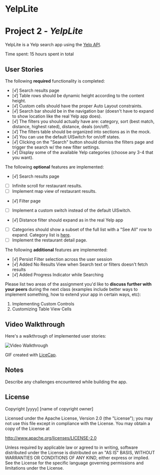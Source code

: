 # YelpLite
# Project 2 - *YelpLite*

YelpLite is a Yelp search app using the [Yelp API](http://www.yelp.com/developers/documentation/v2/search_api).

Time spent: 15 hours spent in total

## User Stories

The following **required** functionality is completed:

- [√] Search results page
- [√] Table rows should be dynamic height according to the content height.
- [√] Custom cells should have the proper Auto Layout constraints.
- [√] Search bar should be in the navigation bar (doesn't have to expand to show location like the real Yelp app does).
- [√] The filters you should actually have are: category, sort (best match, distance, highest rated), distance, deals (on/off).
- [√] The filters table should be organized into sections as in the mock.
- [√] You can use the default UISwitch for on/off states.
- [√] Clicking on the "Search" button should dismiss the filters page and trigger the search w/ the new filter settings.
- [√] Display some of the available Yelp categories (choose any 3-4 that you want).

The following **optional** features are implemented:

- [√] Search results page
- [ ] Infinite scroll for restaurant results.
- [ ] Implement map view of restaurant results.
- [√] Filter page
- [ ] Implement a custom switch instead of the default UISwitch.
- [√] Distance filter should expand as in the real Yelp app
- [ ] Categories should show a subset of the full list with a "See All" row to expand. Category list is [here](http://www.yelp.com/developers/documentation/category_list).
- [ ] Implement the restaurant detail page.

The following **additional** features are implemented:

- [√] Persist Filter selection across the user session
- [√] Added No Results View when Search text or filters doesn't fetch results
- [√] Added Progress Indicator while Searching

Please list two areas of the assignment you'd like to **discuss further with your peers** during the next class (examples include better ways to implement something, how to extend your app in certain ways, etc):

1. Implementing Custom Controls
2. Customizing Table View Cells

## Video Walkthrough

Here's a walkthrough of implemented user stories:

<img src='https://github.com/Nana-Muthuswamy/Flicks/blob/master/YelpLite-UserStory.gif' title='Video Walkthrough' width='' alt='Video Walkthrough' />

GIF created with [LiceCap](http://www.cockos.com/licecap/).

## Notes

Describe any challenges encountered while building the app.

## License

Copyright [yyyy] [name of copyright owner]

Licensed under the Apache License, Version 2.0 (the "License");
you may not use this file except in compliance with the License.
You may obtain a copy of the License at

http://www.apache.org/licenses/LICENSE-2.0

Unless required by applicable law or agreed to in writing, software
distributed under the License is distributed on an "AS IS" BASIS,
WITHOUT WARRANTIES OR CONDITIONS OF ANY KIND, either express or implied.
See the License for the specific language governing permissions and
limitations under the License.
